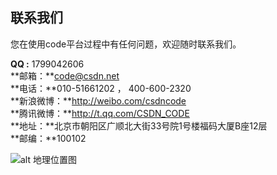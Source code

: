 ﻿## 联系我们

您在使用code平台过程中有任何问题，欢迎随时联系我们。

**QQ :** 1799042606  
**邮箱：**code@csdn.net  
**电话：**010-51661202 ， 400-600-2320    
**新浪微博：**http://weibo.com/csdncode  
**腾讯微博：**http://t.qq.com/CSDN_CODE  
**地址：**北京市朝阳区广顺北大街33号院1号楼福码大厦B座12层  
**邮编：**100102



![alt 地理位置图](http://csdnimg.cn/www/company/images/map.gif "地理位置图")
